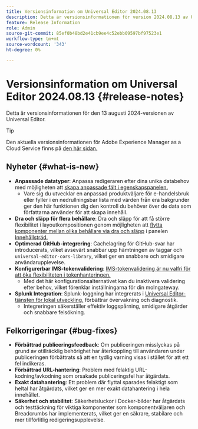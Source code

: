 ```yaml
---
title: Versionsinformation om Universal Editor 2024.08.13
description: Detta är versionsinformationen för version 2024.08.13 av Universal Editor.
feature: Release Information
role: Admin
source-git-commit: 85ef0b48bd2e41cb9ee4c52ebb09597bf97523e1
workflow-type: tm+mt
source-wordcount: '343'
ht-degree: 0%

---
```



# Versionsinformation om Universal Editor 2024.08.13 {#release-notes}

Detta är versionsinformationen för den 13 augusti 2024-versionen av Universal Editor.

>[!TIP]
>
>Den aktuella versionsinformationen för Adobe Experience Manager as a Cloud Service finns på [den här sidan.](/help/release-notes/release-notes-cloud/release-notes-current.md)

## Nyheter {#what-is-new}

* **Anpassade datatyper**: Anpassa redigeraren efter dina unika databehov med möjligheten att [skapa anpassade fält i egenskapspanelen.](https://developer.adobe.com/uix/docs/services/aem-universal-editor/api/item-types-renderers/)
   * Vare sig du utvecklar en anpassad produktväljare för e-handelsbruk eller fyller i en nedrullningsbar lista med värden från era bakgrunder ger den här funktionen dig den kontroll du behöver över de data som författarna använder för att skapa innehåll.
* **Dra och släpp för flera behållare**: Dra och släpp för att få större flexibilitet i layoutkompositionen genom möjligheten att [flytta komponenter mellan olika behållare via dra och släpp](/help/sites-cloud/authoring/universal-editor/authoring.md#reordering-components) i panelen [Innehållsträd.](/help/sites-cloud/authoring/universal-editor/navigation.md#content-tree-mode)
* **Optimerad GitHub-integrering**: Cachelagring för GitHub-svar har introducerats, vilket avsevärt snabbar upp hämtningen av taggar och `universal-editor-cors-library`, vilket ger en snabbare och smidigare användarupplevelse.
* **Konfigurerbar IMS-tokenvalidering**: [IMS-tokenvalidering är nu valfri för att öka flexibiliteten i tokenhanteringen.](/help/implementing/universal-editor/local-dev.md#setting-up-service)
   * Med det här konfigurationsalternativet kan du inaktivera validering efter behov, vilket förenklar inställningarna för din molngateway.
* **Splunk Integration**: Splunk-loggning har integrerats i [Universal Editor-tjänsten för lokal utveckling,](/help/implementing/universal-editor/local-dev.md#setting-up-service) förbättrar övervakning och diagnostik.
   * Integreringen säkerställer effektiv loggspårning, smidigare åtgärder och snabbare felsökning.

## Felkorrigeringar {#bug-fixes}

* **Förbättrad publiceringsfeedback**: Om publiceringen misslyckas på grund av otillräcklig behörighet har återkoppling till användaren under publiceringen förbättrats så att en tydlig varning visas i stället för att ett fel indikeras.
* **Förbättrad URL-hantering**: Problem med felaktig URL-kodning/avkodning som orsakade publiceringsfel har åtgärdats.
* **Exakt datahantering**: Ett problem där flyttal sparades felaktigt som heltal har åtgärdats, vilket ger en mer exakt datahantering i hela innehållet.
* **Säkerhet och stabilitet**: Säkerhetsluckor i Docker-bilder har åtgärdats och testtäckning för viktiga komponenter som komponentväljaren och Breadcrumbs har implementerats, vilket ger en säkrare, stabilare och mer tillförlitlig redigeringsupplevelse.
